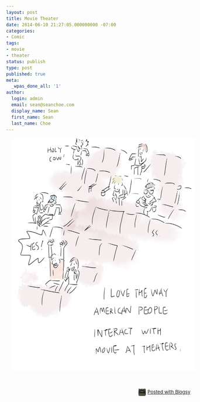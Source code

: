 ```yaml
---
layout: post
title: Movie Theater
date: 2014-06-10 21:27:05.000000000 -07:00
categories:
- Comic
tags:
- movie
- theater
status: publish
type: post
published: true
meta:
  _wpas_done_all: '1'
author:
  login: admin
  email: sean@seanchoe.com
  display_name: Sean
  first_name: Sean
  last_name: Choe
---
```

<div class="separator" style="clear: both; text-align: center;"><a href="http://seanchoe.com/blog/wp-content/uploads/2014/06/wpid-Photo-20140610222556.jpg" target="_blank" style="margin-left: 1em; margin-right: 1em;"><img src="assets/wpid-Photo-20140610222556.jpg" id="blogsy-1402464386192.8416" class="aligncenter" width="640" height="640" alt="" /></a></div>
<p>&nbsp;</p>
<div style="text-align: right; font-size: small; clear: both;" id="blogsy_footer"><a href="http://blogsyapp.com" target="_blank"><img src="assets/blogsy_footer_icon.png" alt="Posted with Blogsy" style="vertical-align: middle; margin-right: 5px;" width="20" height="20" />Posted with Blogsy</a></div>
